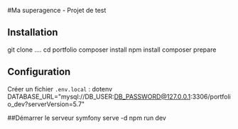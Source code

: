 #Ma superagence  - Projet de test

## Installation
git clone .... 
cd portfolio
composer install
npm install
composer prepare

## Configuration
Créer un fichier `.env.local` :
    dotenv
DATABASE_URL="mysql://DB_USER:DB_PASSWORD@127.0.0.1:3306/portfolio_dev?serverVersion=5.7"

##Démarrer le serveur
symfony serve -d
npm run dev
